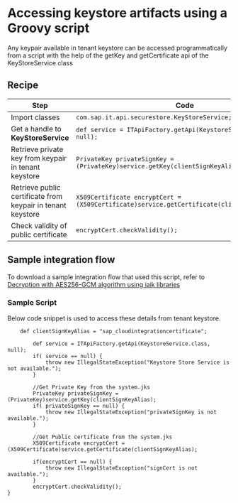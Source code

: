 # Accessing keystore artifacts using a Groovy script
Any keypair available in tenant keystore can be accessed programmatically from a script with the help of the getKey and getCertificate api of the KeyStoreService class


## Recipe
Step|Code|Why?
----|----|----
Import classes | ```com.sap.it.api.securestore.KeyStoreService;```|
Get a handle to __KeyStoreService__ | ```def service = ITApiFactory.getApi(KeystoreService.class, null);```|
Retrieve private key from keypair in tenant keystore| ```PrivateKey privateSignKey = (PrivateKey)service.getKey(clientSignKeyAlias); ```|clientSignKeyAlias is the alias of keypair available in tenant keystore
Retrieve public certificate from keypair in tenant keystore| ```X509Certificate encryptCert = (X509Certificate)service.getCertificate(clientSignKeyAlias); ```
Check validity of public certificate | ```encryptCert.checkValidity();```

## Sample integration flow
To download a sample integration flow that used this script, refer to [Decryption with AES256-GCM algorithm using iaik libraries](../Decryption_using_AES_GCM_iaik/readme.md)

### Sample Script
Below code snippet is used to access these details from tenant keystore.
```
    def clientSignKeyAlias = "sap_cloudintegrationcertificate";
        
        def service = ITApiFactory.getApi(KeystoreService.class, null);   
        if( service == null) {
            throw new IllegalStateException("Keystore Store Service is not available.");
        }
        
        //Get Private Key from the system.jks
        PrivateKey privateSignKey = (PrivateKey)service.getKey(clientSignKeyAlias);
    	if( privateSignKey == null) {
           	throw new IllegalStateException("privateSignKey is not available.");
        }
        
        //Get Public certificate from the system.jks	
        X509Certificate encryptCert = (X509Certificate)service.getCertificate(clientSignKeyAlias);
       
        if(encryptCert == null) {
            throw new IllegalStateException("signCert is not available.");
        }
        encryptCert.checkValidity();
}
```
